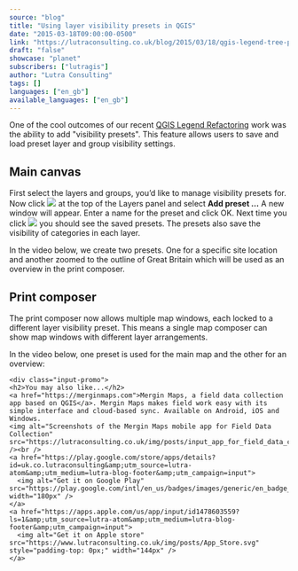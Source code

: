 ```yaml
---
source: "blog"
title: "Using layer visibility presets in QGIS"
date: "2015-03-18T09:00:00-0500"
link: "https://lutraconsulting.co.uk/blog/2015/03/18/qgis-legend-tree-presets/"
draft: "false"
showcase: "planet"
subscribers: ["lutragis"]
author: "Lutra Consulting"
tags: []
languages: ["en_gb"]
available_languages: ["en_gb"]
---
```


<p>One of the cool outcomes of our recent <a href="https://www.lutraconsulting.co.uk/crowdfunding/qgis-legend-refactoring/" target="_blank">QGIS Legend Refactoring</a> work was the ability to add "visibility presets". This feature allows users to save and load preset layer and group visibility settings.</p>

<!-- more -->

<h2 id="main-canvas">Main canvas</h2>
<p>First select the layers and groups, you’d like to manage visibility presets for. Now click <img src="https://www.lutraconsulting.co.uk/img/posts/preset_icon.png" /> at the top of the Layers panel and select <strong>Add preset …</strong> A new window will appear. Enter a name for the preset and click OK. Next time you click <img src="https://www.lutraconsulting.co.uk/img/posts/preset_icon.png" /> you should see the saved presets. The presets also save the visibility of categories in each layer.</p>

<p>In the video below, we create two presets. One for a specific site location and another zoomed to the outline of Great Britain which will be used as an overview in the print composer.</p>

<center>
	
</center>

<h2 id="print-composer">Print composer</h2>
<p>The print composer now allows multiple map windows, each locked to a different layer visibility preset. This means a single map composer can show map windows with different layer arrangements.</p>

<p>In the video below, one preset is used for the main map and the other for an overview:</p>

<center>
	
</center>

    <div class="input-promo">
    <h2>You may also like...</h2>
    <a href="https://merginmaps.com">Mergin Maps, a field data collection app based on QGIS</a>. Mergin Maps makes field work easy with its simple interface and cloud-based sync. Available on Android, iOS and Windows.
    <img alt="Screenshots of the Mergin Maps mobile app for Field Data Collection" src="https://lutraconsulting.co.uk/img/posts/input_app_for_field_data_collection.jpg" /><br />
    <a href="https://play.google.com/store/apps/details?id=uk.co.lutraconsulting&amp;utm_source=lutra-atom&amp;utm_medium=lutra-blog-footer&amp;utm_campaign=input">
      <img alt="Get it on Google Play" src="https://play.google.com/intl/en_us/badges/images/generic/en_badge_web_generic.png" width="180px" />
    </a>
    <a href="https://apps.apple.com/us/app/input/id1478603559?ls=1&amp;utm_source=lutra-atom&amp;utm_medium=lutra-blog-footer&amp;utm_campaign=input">
      <img alt="Get it on Apple store" src="https://www.lutraconsulting.co.uk/img/posts/App_Store.svg" style="padding-top: 0px;" width="144px" />
    </a>
  </div>

